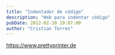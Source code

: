 ```yaml
---
title: "Indentador de código"
description: "Web para indentar código"
pubDate: 2012-02-10 19:07:00
author: "Cristian Torres"
---
```

https://www.prettyprinter.de
